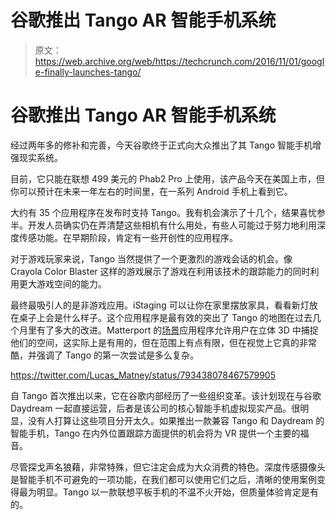 # 谷歌推出 Tango AR 智能手机系统

> 原文：<https://web.archive.org/web/https://techcrunch.com/2016/11/01/google-finally-launches-tango/>

# 谷歌推出 Tango AR 智能手机系统

经过两年多的修补和完善，今天谷歌终于正式向大众推出了其 Tango 智能手机增强现实系统。

目前，它只能在联想 499 美元的 Phab2 Pro 上使用，该产品今天在美国上市，但你可以预计在未来一年左右的时间里，在一系列 Android 手机上看到它。

大约有 35 个应用程序在发布时支持 Tango。我有机会演示了十几个，结果喜忧参半。开发人员确实仍在弄清楚这些相机有什么用处，有些人可能过于努力地利用深度传感功能。在早期阶段，肯定有一些开创性的应用程序。

对于游戏玩家来说，Tango 当然提供了一个更激烈的游戏会话的机会。像 Crayola Color Blaster 这样的游戏展示了游戏在利用该技术的跟踪能力的同时利用更大游戏空间的能力。

最终最吸引人的是非游戏应用。iStaging 可以让你在家里摆放家具，看看新灯放在桌子上会是什么样子。这个应用程序是最有效的突出了 Tango 的地图在过去几个月里有了多大的改进。Matterport 的[场景](https://web.archive.org/web/20230316161213/https://play.google.com/store/apps/details?id=com.matterport.capture)应用程序允许用户在立体 3D 中捕捉他们的空间，这实际上是有用的，但在范围上有点有限，但在视觉上它真的非常酷，并强调了 Tango 的第一次尝试是多么复杂。

https://twitter.com/Lucas_Matney/status/793438078467579905

自 Tango 首次推出以来，它在谷歌内部经历了一些组织变革。该计划现在与谷歌 Daydream 一起直接运营，后者是该公司的核心智能手机虚拟现实产品。很明显，没有人打算让这些项目分开太久。如果推出一款兼容 Tango 和 Daydream 的智能手机，Tango 在内外位置跟踪方面提供的机会将为 VR 提供一个主要的福音。

尽管探戈声名狼藉，非常特殊，但它注定会成为大众消费的特色。深度传感摄像头是智能手机不可避免的一项功能，在我们都可以使用它们之后，清晰的使用案例变得最为明显。Tango 以一款联想平板手机的不温不火开始，但质量体验肯定是有的。
